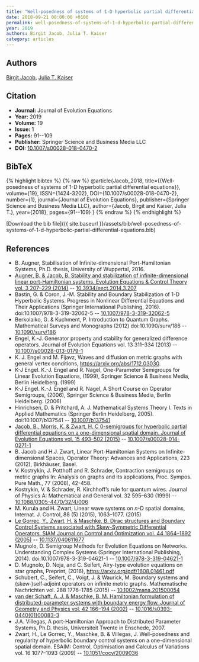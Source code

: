 ```yaml
---
title: "Well-posedness of systems of 1-D hyperbolic partial differential equations"
date: 2018-09-21 00:00:00 +0100
permalink: well-posedness-of-systems-of-1-d-hyperbolic-partial-differential-equations
year: 2019
authors: Birgit Jacob, Julia T. Kaiser
category: articles
---
```

 
## Authors
[Birgit Jacob](authors/birgit-jacob), [Julia T. Kaiser](authors/julia-t-kaiser)
 
## Citation
- **Journal:** Journal of Evolution Equations
- **Year:** 2019
- **Volume:** 19
- **Issue:** 1
- **Pages:** 91--109
- **Publisher:** Springer Science and Business Media LLC
- **DOI:** [10.1007/s00028-018-0470-2](https://doi.org/10.1007/s00028-018-0470-2)
 
## BibTeX
{% highlight bibtex %}
{% raw %}
@article{Jacob_2018,
  title={{Well-posedness of systems of 1-D hyperbolic partial differential equations}},
  volume={19},
  ISSN={1424-3202},
  DOI={10.1007/s00028-018-0470-2},
  number={1},
  journal={Journal of Evolution Equations},
  publisher={Springer Science and Business Media LLC},
  author={Jacob, Birgit and Kaiser, Julia T.},
  year={2018},
  pages={91--109}
}
{% endraw %}
{% endhighlight %}
 
[Download the bib file]({{ site.baseurl }}/assets/bib/well-posedness-of-systems-of-1-d-hyperbolic-partial-differential-equations.bib)
 
## References
- B. Augner, Stabilisation of Infinite-dimensional Port-Hamiltonian Systems, Ph.D. thesis, University of Wuppertal, 2016.
- [Augner, B. & Jacob, B. Stability and stabilization of infinite-dimensional linear port-Hamiltonian systems. Evolution Equations &amp; Control Theory vol. 3 207–229 (2014)](stability-and-stabilization-of-infinite-dimensional-linear-port-hamiltonian-systems) -- [10.3934/eect.2014.3.207](https://doi.org/10.3934/eect.2014.3.207)
- Bastin, G. & Coron, J.-M. Stability and Boundary Stabilization of 1-D Hyperbolic Systems. Progress in Nonlinear Differential Equations and Their Applications (Springer International Publishing, 2016). doi:10.1007/978-3-319-32062-5 -- [10.1007/978-3-319-32062-5](https://doi.org/10.1007/978-3-319-32062-5)
- Berkolaiko, G. & Kuchment, P. Introduction to Quantum Graphs. Mathematical Surveys and Monographs (2012) doi:10.1090/surv/186 -- [10.1090/surv/186](https://doi.org/10.1090/surv/186)
- Engel, K.-J. Generator property and stability for generalized difference operators. Journal of Evolution Equations vol. 13 311–334 (2013) -- [10.1007/s00028-013-0179-1](https://doi.org/10.1007/s00028-013-0179-1)
- K. J. Engel and M. Fijavz, Waves and diffusion on metric graphs with general vertex conditions, https://arxiv.org/abs/1712.03030.
- K-J Engel. K.-J. Engel and R. Nagel, One-Parameter Semigroups for Linear Evolution Equations, (1999), Springer Science & Business Media, Berlin Heidelberg. (1999)
- K-J Engel. K.-J. Engel and R. Nagel, A Short Course on Operator Semigroups, (2006), Springer Science & Business Media, Berlin Heidelberg. (2006)
- Hinrichsen, D. & Pritchard, A. J. Mathematical Systems Theory I. Texts in Applied Mathematics (Springer Berlin Heidelberg, 2005). doi:10.1007/b137541 -- [10.1007/b137541](https://doi.org/10.1007/b137541)
- [Jacob, B., Morris, K. & Zwart, H. C 0-semigroups for hyperbolic partial differential equations on a one-dimensional spatial domain. Journal of Evolution Equations vol. 15 493–502 (2015)](c-0-semigroups-for-hyperbolic-partial-differential-equations-on-a-one-dimensional-spatial-domain) -- [10.1007/s00028-014-0271-1](https://doi.org/10.1007/s00028-014-0271-1)
- B. Jacob and H.J. Zwart, Linear Port-Hamiltonian Systems on Infinite-dimensional Spaces, Operator Theory: Advances and Applications, 223 (2012), Birkhäuser, Basel.
- V. Kostrykin, J. Potthoff and R. Schrader, Contraction semigroups on metric graphs In: Analysis on graphs and its applications, Proc. Sympos. Pure Math., 77 (2008), 42-458.
- Kostrykin, V. & Schrader, R. Kirchhoff’s rule for quantum wires. Journal of Physics A: Mathematical and General vol. 32 595–630 (1999) -- [10.1088/0305-4470/32/4/006](https://doi.org/10.1088/0305-4470/32/4/006)
- M. Kurula and H. Zwart, Linear wave systems on $n$-D spatial domains, Internat. J. Control, 88 (5) (2015), 1063–1077. (2015)
- [Le Gorrec, Y., Zwart, H. & Maschke, B. Dirac structures and Boundary Control Systems associated with Skew-Symmetric Differential Operators. SIAM Journal on Control and Optimization vol. 44 1864–1892 (2005)](dirac-structures-and-boundary-control-systems-associated-with-skew-symmetric-differential-operators) -- [10.1137/040611677](https://doi.org/10.1137/040611677)
- Mugnolo, D. Semigroup Methods for Evolution Equations on Networks. Understanding Complex Systems (Springer International Publishing, 2014). doi:10.1007/978-3-319-04621-1 -- [10.1007/978-3-319-04621-1](https://doi.org/10.1007/978-3-319-04621-1)
- D. Mugnolo, D. Noja, and C. Seifert, Airy-type evolution equations on star graphs, Preprint, (2016), https://arxiv.org/pdf/1608.01461.pdf
- Schubert, C., Seifert, C., Voigt, J. & Waurick, M. Boundary systems and (skew‐)self‐adjoint operators on infinite metric graphs. Mathematische Nachrichten vol. 288 1776–1785 (2015) -- [10.1002/mana.201500054](https://doi.org/10.1002/mana.201500054)
- [van der Schaft, A. J. & Maschke, B. M. Hamiltonian formulation of distributed-parameter systems with boundary energy flow. Journal of Geometry and Physics vol. 42 166–194 (2002)](hamiltonian-formulation-of-distributed-parameter-systems-with-boundary-energy-flow) -- [10.1016/s0393-0440(01)00083-3](https://doi.org/10.1016/s0393-0440(01)00083-3)
- J.A. Villegas, A port-Hamiltonian Approach to Distributed Parameter Systems, Ph.D. thesis, Universiteit Twente in Enschede, 2007.
- Zwart, H., Le Gorrec, Y., Maschke, B. & Villegas, J. Well-posedness and regularity of hyperbolic boundary control systems on a one-dimensional spatial domain. ESAIM: Control, Optimisation and Calculus of Variations vol. 16 1077–1093 (2009) -- [10.1051/cocv/2009036](https://doi.org/10.1051/cocv/2009036)

